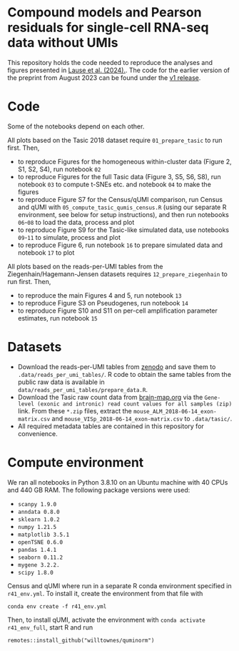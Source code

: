 # Compound models and Pearson residuals for single-cell RNA-seq data without UMIs

This repository holds the code needed to reproduce the analyses and figures presented in [Lause et al. (2024).](https://www.biorxiv.org/content/10.1101/2023.08.02.551637v2). The code for the earlier version of the preprint from August 2023 can be found under the [v1 release](https://github.com/berenslab/read-normalization/releases/tag/v1.0).

# Code

Some of the notebooks depend on each other.

All plots based on the Tasic 2018 dataset require `01_prepare_tasic` to run first. Then,

- to reproduce Figures for the homogeneous within-cluster data (Figure 2, S1, S2, S4), run notebook `02`
- to reproduce Figures for the full Tasic data (Figure 3, S5, S6, S8), run notebook `03` to compute t-SNEs etc. and notebook `04` to make the figures
- to reproduce Figure S7 for the Census/qUMI comparison, run Census and qUMI with `05_compute_tasic_qumis_census.R` (using our separate R environment, see below for setup instructions), and then run notebooks `06`-`08` to load the data, process and plot
- to reproduce Figure S9 for the Tasic-like simulated data, use notebooks `09`-`11` to simulate, process and plot
- to reproduce Figure 6, run notebook `16` to prepare simulated data and notebook `17` to plot

All plots based on the reads-per-UMI tables from the Ziegenhain/Hagemann-Jensen datasets requires `12_prepare_ziegenhain` to run first. Then,

- to reproduce the main Figures 4 and 5, run notebook `13`
- to reproduce Figure S3 on Pseudogenes, run notebook `14`
- to reproduce Figure S10 and S11 on per-cell amplification parameter estimates, run notebook `15`


# Datasets

- Download the reads-per-UMI tables from [zenodo](https://zenodo.org/record/8172702) and save them to `.data/reads_per_umi_tables/`. R code to obtain the same tables from the public raw data is available in `data/reads_per_umi_tables/prepare_data.R`.
- Download the Tasic raw count data from [brain-map.org](https://portal.brain-map.org/atlases-and-data/rnaseq/mouse-v1-and-alm-smart-seq) via the `Gene-level (exonic and intronic) read count values for all samples (zip)` link. From these `*.zip` files, extract the `mouse_ALM_2018-06-14_exon-matrix.csv` and `mouse_VISp_2018-06-14_exon-matrix.csv` to `.data/tasic/`.
- All required metadata tables are contained in this repository for convenience.

# Compute environment

We ran all notebooks in Python 3.8.10 on an Ubuntu machine with 40 CPUs and 440 GB RAM. The following package versions were used:

- `scanpy 1.9.0`
- `anndata 0.8.0`
- `sklearn 1.0.2`
- `numpy 1.21.5`
- `matplotlib 3.5.1`
- `openTSNE 0.6.0`
- `pandas 1.4.1`
- `seaborn 0.11.2`
- `mygene 3.2.2.`
- `scipy 1.8.0`

Census and qUMI where run in a separate R conda environment specified in `r41_env.yml`. To install it, create the environment from that file with

```
conda env create -f r41_env.yml
```

Then, to install qUMI, activate the environment with `conda activate r41_env_full`, start R and run 

```
remotes::install_github("willtownes/quminorm")
```



